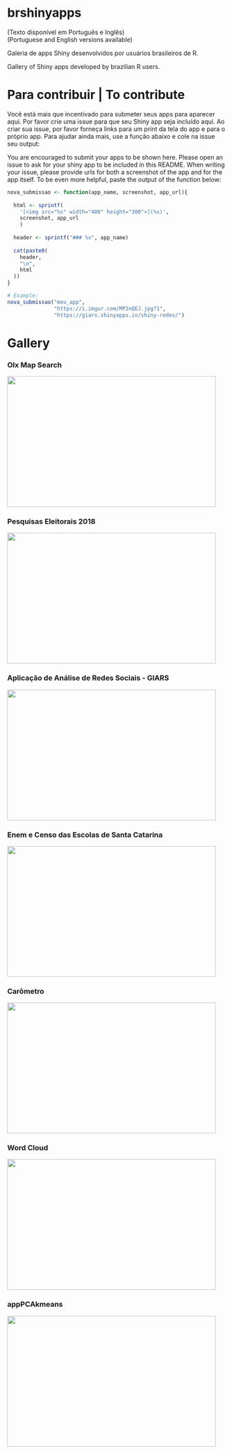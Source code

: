 

# brshinyapps

(Texto disponível em Português e Inglês)  
(Portuguese and English versions available)

Galeria de apps Shiny desenvolvidos por usuários brasileiros de R.

Gallery of Shiny apps developed by brazilian R users.

# Para contribuir | To contribute
Você está mais que incentivado para submeter seus apps para aparecer aqui. Por favor crie uma issue para que seu Shiny app seja incluído aqui. Ao criar sua issue, por favor forneça links para um print da tela do app e para o próprio app. Para ajudar ainda mais, use a função abaixo e cole na issue seu output:

You are encouraged to submit your apps to be shown here. Please open an issue to ask for your shiny app to be included in this README. When writing your issue, please provide urls for both a screenshot of the app and for the app itself. To be even more helpful, paste the output of the function below:

``` r
nova_submissao <- function(app_name, screenshot, app_url){
  
  html <- sprintf(
    '[<img src="%s" width="480" height="300">](%s)',
    screenshot, app_url
    )
  
  header <- sprintf("### %s", app_name)
  
  cat(paste0(
    header,
    "\n",
    html
  ))
}

# Example:
nova_submissao("meu_app",
               "https://i.imgur.com/MP2nQEJ.jpg?1",
               "https://giars.shinyapps.io/shiny-redes/")
```

# Gallery

### Olx Map Search
[<img src="https://i.imgur.com/tSzAmiJ.jpg?1" width="480" height="300">](https://sillasgonzaga.shinyapps.io/olxshiny2/)

### Pesquisas Eleitorais 2018
[<img src="https://i.imgur.com/44G4e5x.jpg?1" width="480" height="300">](http://pesqele.conre3.org.br/app/)

### Aplicação de Análise de Redes Sociais - GIARS
[<img src="https://i.imgur.com/MP2nQEJ.jpg?1" width="480" height="300">](https://giars.shinyapps.io/shiny-redes/)

### Enem e Censo das Escolas de Santa Catarina
[<img src="https://i.imgur.com/Gu4YxnM.jpg?1" width="480" height="300">](https://silvio.shinyapps.io/ENEMSC/)

### Carômetro
[<img src="https://i.imgur.com/SRSueP3.jpg?1" width="480" height="300">](https://flaviobarros.shinyapps.io/carometro/)

### Word Cloud
[<img src="https://i.imgur.com/YOWXARs.jpg?1" width="480" height="300">](https://gomesfellipe.shinyapps.io/appwordcloud/)

### appPCAkmeans
[<img src="https://i.imgur.com/XuKuIV8.jpg?1" width="480" height="300">](https://gomesfellipe.shinyapps.io/apppcakmeans/)
